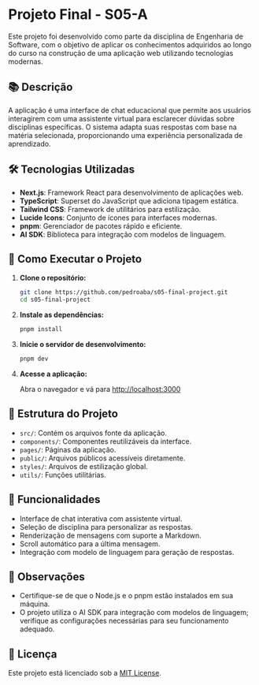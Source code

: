 # Projeto Final - S05-A

Este projeto foi desenvolvido como parte da disciplina de Engenharia de Software, com o objetivo de aplicar os conhecimentos adquiridos ao longo do curso na construção de uma aplicação web utilizando tecnologias modernas.

## 📚 Descrição

A aplicação é uma interface de chat educacional que permite aos usuários interagirem com uma assistente virtual para esclarecer dúvidas sobre disciplinas específicas. O sistema adapta suas respostas com base na matéria selecionada, proporcionando uma experiência personalizada de aprendizado.

## 🛠 Tecnologias Utilizadas

* **Next.js**: Framework React para desenvolvimento de aplicações web.
* **TypeScript**: Superset do JavaScript que adiciona tipagem estática.
* **Tailwind CSS**: Framework de utilitários para estilização.
* **Lucide Icons**: Conjunto de ícones para interfaces modernas.
* **pnpm**: Gerenciador de pacotes rápido e eficiente.
* **AI SDK**: Biblioteca para integração com modelos de linguagem.

## 🚀 Como Executar o Projeto

1. **Clone o repositório:**

   ```bash
   git clone https://github.com/pedroaba/s05-final-project.git
   cd s05-final-project
   ```

2. **Instale as dependências:**

   ```bash
   pnpm install
   ```

3. **Inicie o servidor de desenvolvimento:**

   ```bash
   pnpm dev
   ```

4. **Acesse a aplicação:**

   Abra o navegador e vá para [http://localhost:3000](http://localhost:3000)

## 📁 Estrutura do Projeto

* `src/`: Contém os arquivos fonte da aplicação.
* `components/`: Componentes reutilizáveis da interface.
* `pages/`: Páginas da aplicação.
* `public/`: Arquivos públicos acessíveis diretamente.
* `styles/`: Arquivos de estilização global.
* `utils/`: Funções utilitárias.

## 🧠 Funcionalidades

* Interface de chat interativa com assistente virtual.
* Seleção de disciplina para personalizar as respostas.
* Renderização de mensagens com suporte a Markdown.
* Scroll automático para a última mensagem.
* Integração com modelo de linguagem para geração de respostas.

## 📌 Observações

* Certifique-se de que o Node.js e o pnpm estão instalados em sua máquina.
* O projeto utiliza o AI SDK para integração com modelos de linguagem; verifique as configurações necessárias para seu funcionamento adequado.

## 📄 Licença

Este projeto está licenciado sob a [MIT License](LICENSE).
